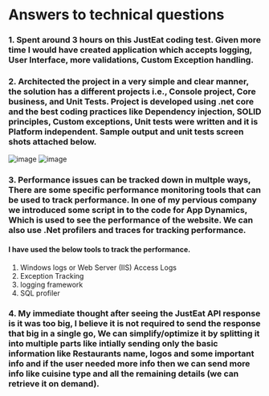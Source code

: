  # Answers to technical questions
 
 ### 1. Spent around 3 hours on this JustEat coding test. Given more time I would have created application which accepts logging, User Interface, more validations, Custom Exception handling.
 
 ### 2. Architected the project in a very simple and clear manner, the solution has a different projects i.e., Console project, Core business, and Unit Tests. Project is developed using .net core and the best coding practices like Dependency injection, SOLID principles, Custom exceptions, Unit tests were written and it is Platform independent. Sample output and unit tests screen shots attached below.
  ![image](https://user-images.githubusercontent.com/42008857/168655205-7bfd2f1b-58b6-4ff7-965d-bddfd8665c3d.png)
 ![image](https://user-images.githubusercontent.com/42008857/168654615-23c2e2d3-a03f-49b7-9a1a-b1d7396a30cc.png)

### 3. Performance issues can be tracked down in multple ways, There are some specific performance monitoring tools that can be used to track performance. In one of my pervious company we introduced some script in to the code for App Dynamics, Which is used to see the performance of the website. We can also use .Net profilers and traces for tracking performance.
  #### I have used the below tools to track the performance.
  1. Windows logs or Web Server (IIS) Access Logs
  2. Exception Tracking 
  3. logging framework
  4. SQL profiler

### 4. My immediate thought after seeing the JustEat API response is it was too big, I believe it is not required to send the response that big in a single go, We can simplify/optimize it by splitting it into multiple parts like intially sending only the basic information like Restaurants name, logos and some important info and if the user needed more info then we can send more info like cuisine type and all the remaining details (we can retrieve it on demand). 
 
